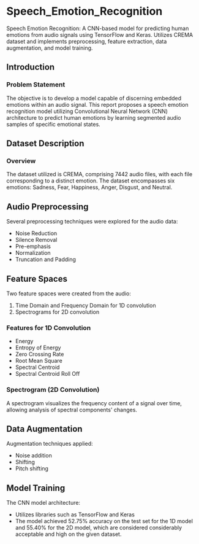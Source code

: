 # Speech_Emotion_Recognition
Speech Emotion Recognition: A CNN-based model for predicting human emotions from audio signals using TensorFlow and Keras. Utilizes CREMA dataset and implements preprocessing, feature extraction, data augmentation, and model training.

## Introduction
### Problem Statement
The objective is to develop a model capable of discerning embedded emotions within an audio signal. This report proposes a speech emotion recognition model utilizing Convolutional Neural Network (CNN) architecture to predict human emotions by learning segmented audio samples of specific emotional states.

## Dataset Description
### Overview
The dataset utilized is CREMA, comprising 7442 audio files, with each file corresponding to a distinct emotion. The dataset encompasses six emotions: Sadness, Fear, Happiness, Anger, Disgust, and Neutral.

## Audio Preprocessing
Several preprocessing techniques were explored for the audio data:
- Noise Reduction
- Silence Removal
- Pre-emphasis
- Normalization
- Truncation and Padding

## Feature Spaces
Two feature spaces were created from the audio:
1. Time Domain and Frequency Domain for 1D convolution
2. Spectrograms for 2D convolution

### Features for 1D Convolution
- Energy
- Entropy of Energy
- Zero Crossing Rate
- Root Mean Square
- Spectral Centroid
- Spectral Centroid Roll Off

### Spectrogram (2D Convolution)
A spectrogram visualizes the frequency content of a signal over time, allowing analysis of spectral components' changes.

## Data Augmentation
Augmentation techniques applied:
- Noise addition
- Shifting
- Pitch shifting

## Model Training
The CNN model architecture:
- Utilizes libraries such as TensorFlow and Keras
- The model achieved 52.75% accuracy on the test set for the 1D model and 55.40% for the 2D model, which are considered considerably acceptable and high on the given dataset.
